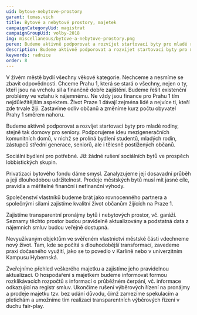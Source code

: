 ```yaml
---
uid: bytove-nebytove-prostory
garant: tomas.vich
title: Bytové a nebytové prostory, majetek
campaignCategoryUid: magistrat
campaignGroupUid: volby-2018
img: miscellaneous/bytove-a-nebytove-prostory.png
perex: Budeme aktivně podporovat a rozvíjet startovací byty pro mladé rodiny, stejně tak domovy pro seniory. Podporujeme ideu mezigeneračních komunitních domů.  Sociální bydlení pro potřebné. Již žádné rušení sociálních bytů ve prospěch lobbistických skupin. Privatizaci bytového fondu dáme smysl.  Společenství vlastníků budeme brát jako rovnocenného partnera a společnými silami zajistíme kvalitní život občanům žijících na Praze 1. Zajistíme transparentní pronájmy bytů i nebytových prostor, vč. garáží.  Zveřejníme přehled veškerého majetku a zajistíme jeho pravidelnou aktualizaci. O hospodaření s majetkem budeme informovat formou rozklikávacích rozpočtů s informací o průběžném čerpání, vč. informace odkazující na registr smluv. Ukončíme rušení výběrových řízení na pronájmy a prodeje majetku tzv. bez udání důvodu. Zkulturníme veřejné prostory nejen kvalitním mobiliářem a soustavnou údržbou, ale také aktivním podílem na jeho celkovém zvelebování. U stavební činnosti v památkové rezervaci dohlédneme na dodržování platných norem. 
description: Budeme aktivně podporovat a rozvíjet startovací byty pro mladé rodiny, stejně tak domovy pro seniory. Podporujeme ideu mezigeneračních komunitních domů.  Sociální bydlení pro potřebné. Již žádné rušení sociálních bytů ve prospěch lobbistických skupin. Privatizaci bytového fondu dáme smysl.  Společenství vlastníků budeme brát jako rovnocenného partnera a společnými silami zajistíme kvalitní život občanům žijících na Praze 1. Zajistíme transparentní pronájmy bytů i nebytových prostor, vč. garáží.  Zveřejníme přehled veškerého majetku a zajistíme jeho pravidelnou aktualizaci. O hospodaření s majetkem budeme informovat formou rozklikávacích rozpočtů s informací o průběžném čerpání, vč. informace odkazující na registr smluv. Ukončíme rušení výběrových řízení na pronájmy a prodeje majetku tzv. bez udání důvodu. Zkulturníme veřejné prostory nejen kvalitním mobiliářem a soustavnou údržbou, ale také aktivním podílem na jeho celkovém zvelebování. U stavební činnosti v památkové rezervaci dohlédneme na dodržování platných norem. 
keywords: radnice
order: 8
---
```


V živém městě bydlí všechny věkové kategorie. Nechceme a nesmíme se zbavit odpovědnosti. Chceme Prahu 1, která se stará o všechny, nejen o ty, kteří jsou na vrcholu sil a finančně dobře zajištění. Budeme řešit existenční problémy ve vztahu k nájemnému. Ne vždy jsou finance pro Prahu 1 tím nejdůležitějším aspektem. Život Praze 1 dávají zejména lidé a nejvíce ti, kteří zde trvale žijí. Zastavíme odliv občanů a změníme kurz počtu obyvatel Prahy 1 směrem nahoru.

Budeme aktivně podporovat a rozvíjet startovací byty pro mladé rodiny, stejně tak domovy pro seniory. Podporujeme ideu mezigeneračních komunitních domů, v nichž se prolíná bydlení studentů, mladých rodin, zástupců střední generace, seniorů, ale i tělesně postižených občanů.

Sociální bydlení pro potřebné. Již žádné rušení sociálních bytů ve prospěch lobbistických skupin.

Privatizaci bytového fondu dáme smysl. Zanalyzujeme její dosavadní průběh a její dlouhodobou udržitelnost. Prodeje městských bytů musí mít jasné cíle, pravidla a měřitelné finanční i nefinanční výhody.

Společenství vlastníků budeme brát jako rovnocenného partnera a společnými silami zajistíme kvalitní život občanům žijících na Praze 1.

Zajistíme transparentní pronájmy bytů i nebytových prostor, vč. garáží. Seznamy těchto prostor budou pravidelně aktualizovány a podstatná data z nájemních smluv budou veřejně dostupná.

Nevyužívaným objektům ve svěřeném vlastnictví městské části vdechneme nový život. Tam, kde se počítá s dlouhodobější transformací, zavedeme praxi dočasného využití, jako se to povedlo v Karlíně nebo v univerzitním Kampusu Hybernská.

Zveřejníme přehled veškerého majetku a zajistíme jeho pravidelnou aktualizaci.
O hospodaření s majetkem budeme informovat formou rozklikávacích rozpočtů s informací o průběžném čerpání, vč. informace odkazující na registr smluv.
Ukončíme rušení výběrových řízení na pronájmy a prodeje majetku tzv. bez udání důvodu, čímž zamezíme spekulacím a pletichám a umožníme tím realizaci transparentních výběrových řízení v duchu fair-play.
